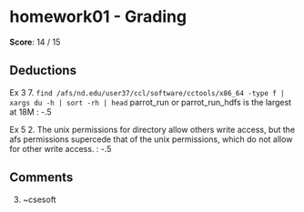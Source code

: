 homework01 - Grading
====================

**Score**: 14 / 15

Deductions
----------
Ex 3 7.
`find /afs/nd.edu/user37/ccl/software/cctools/x86_64 -type f | xargs du -h | sort -rh | head`
parrot_run or parrot_run_hdfs is the largest at 18M : -.5

Ex 5 2. The unix permissions for directory allow others write access, but the
afs permissions supercede that of the unix permissions, which do not allow for
other write access. : -.5


Comments
--------
3. ~csesoft
